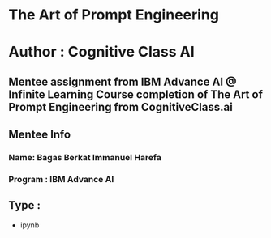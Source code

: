 # The Art of Prompt Engineering 
# Author : Cognitive Class AI

Mentee assignment from IBM Advance AI @ Infinite Learning
Course completion of The Art of Prompt Engineering from CognitiveClass.ai
---

## Mentee Info 
### Name: Bagas Berkat Immanuel Harefa
### Program : IBM Advance AI

## Type :
- ipynb
